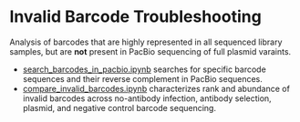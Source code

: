 # Invalid Barcode Troubleshooting
Analysis of barcodes that are highly represented in all sequenced library samples, but are **not** present in PacBio sequencing of full plasmid varaints.

- [search_barcodes_in_pacbio.ipynb](search_barcodes_in_pacbio.ipynb) searches for specific barcode sequences and their reverse complement in PacBio sequences.
- [compare_invalid_barcodes.ipynb](compare_invalid_barcodes.ipynb) characterizes rank and abundance of invalid barcodes across no-antibody infection, antibody selection, plasmid, and negative control barcode sequencing.
